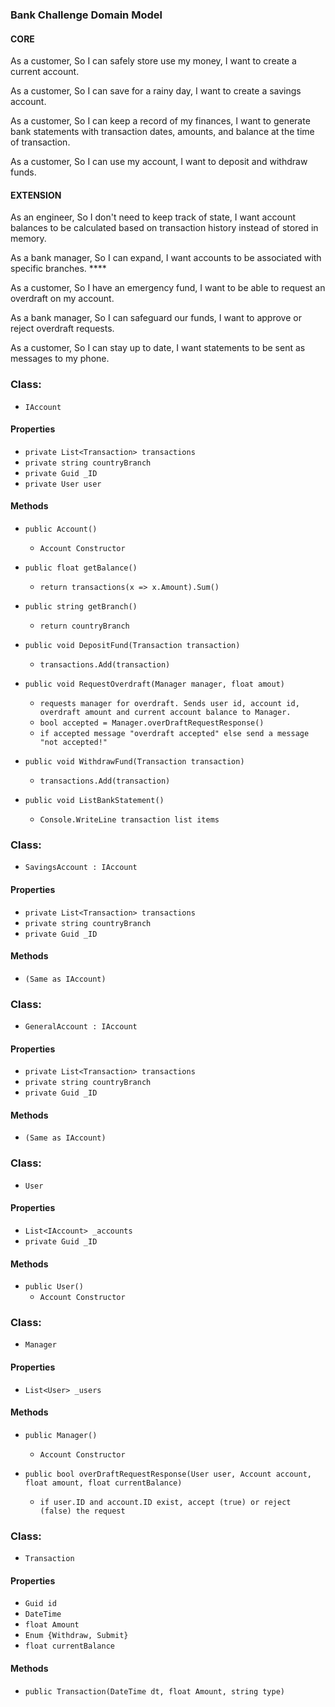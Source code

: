 ### Bank Challenge Domain Model

#### CORE
As a customer,
So I can safely store use my money,
I want to create a current account.

As a customer,
So I can save for a rainy day,
I want to create a savings account.

As a customer,
So I can keep a record of my finances,
I want to generate bank statements with transaction dates, amounts, and balance at the time of transaction.

As a customer,
So I can use my account,
I want to deposit and withdraw funds.

#### EXTENSION

As an engineer,
So I don't need to keep track of state,
I want account balances to be calculated based on transaction history instead of stored in memory.

As a bank manager,
So I can expand,
I want accounts to be associated with specific branches.   ****

As a customer,
So I have an emergency fund,
I want to be able to request an overdraft on my account.

As a bank manager,
So I can safeguard our funds,
I want to approve or reject overdraft requests.

As a customer,
So I can stay up to date,
I want statements to be sent as messages to my phone.


### Class:
* `IAccount`

#### Properties
* `private List<Transaction> transactions`
* `private string countryBranch`
* `private Guid _ID`
* `private User user`

#### Methods
* `public Account()`
  - `Account Constructor`

* `public float getBalance()`
  - `return transactions(x => x.Amount).Sum()`
  
* `public string getBranch()`
  - `return countryBranch`

* `public void DepositFund(Transaction transaction)`
  - `transactions.Add(transaction)`
  
* `public void RequestOverdraft(Manager manager, float amout)`
  - `requests manager for overdraft. Sends user id, account id, overdraft amount and current account balance to Manager.`
  - `bool accepted = Manager.overDraftRequestResponse()`
  - `if accepted message "overdraft accepted" else send a message "not accepted!"`

* `public void WithdrawFund(Transaction transaction)`
  - `transactions.Add(transaction)`
  
* `public void ListBankStatement()`
  - `Console.WriteLine transaction list items`



### Class:
* `SavingsAccount : IAccount`

#### Properties
* `private List<Transaction> transactions`
* `private string countryBranch`
* `private Guid _ID`

#### Methods
* `(Same as IAccount)`



### Class:
* `GeneralAccount : IAccount`

#### Properties
* `private List<Transaction> transactions`
* `private string countryBranch`
* `private Guid _ID`

#### Methods
* `(Same as IAccount)`



### Class:
* `User`

#### Properties
* `List<IAccount> _accounts`
* `private Guid _ID`

#### Methods
* `public User()`
  - `Account Constructor`




### Class:
* `Manager`

#### Properties
* `List<User> _users`

#### Methods
* `public Manager()`
  - `Account Constructor` 

* `public bool overDraftRequestResponse(User user, Account account, float amount, float currentBalance)`
  - `if user.ID and account.ID exist, accept (true) or reject (false) the request` 






### Class:
* `Transaction`

#### Properties
* `Guid id`
* `DateTime`
* `float Amount`
* `Enum {Withdraw, Submit}`
* `float currentBalance`

#### Methods
* `public Transaction(DateTime dt, float Amount, string type)`

